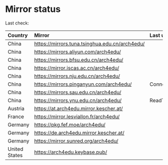 <script src="./time.js"></script>
# Mirror status
Last check: <script type="text/javascript">localize(1671988563.2182603);</script>

|Country|Mirror|Last update|
|:------|:-----|:----------|
|China|https://mirrors.tuna.tsinghua.edu.cn/arch4edu/|<script type="text/javascript">localize(1671949914);</script>|
|China|https://mirrors.aliyun.com/arch4edu/|<script type="text/javascript">localize(1671863437);</script>|
|China|https://mirrors.bfsu.edu.cn/arch4edu/|<script type="text/javascript">localize(1671949914);</script>|
|China|https://mirror.iscas.ac.cn/arch4edu/|<script type="text/javascript">localize(1671949914);</script>|
|China|https://mirrors.nju.edu.cn/arch4edu/|<script type="text/javascript">localize(1671949914);</script>|
|China|https://mirrors.pinganyun.com/arch4edu/|ConnectTimeout|
|China|https://mirrors.sau.edu.cn/arch4edu/|<script type="text/javascript">localize(1671258899);</script>|
|China|https://mirrors.ynu.edu.cn/arch4edu/|ReadTimeout|
|Austria|https://at.arch4edu.mirror.kescher.at/|<script type="text/javascript">localize(1671949914);</script>|
|France|https://mirror.lesviallon.fr/arch4edu/|<script type="text/javascript">localize(1671949914);</script>|
|Germany|https://pkg.fef.moe/arch4edu/|<script type="text/javascript">localize(1671949914);</script>|
|Germany|https://de.arch4edu.mirror.kescher.at/|<script type="text/javascript">localize(1671949914);</script>|
|Germany|https://mirror.sunred.org/arch4edu/|<script type="text/javascript">localize(1671949914);</script>|
|United States|https://arch4edu.keybase.pub/|<script type="text/javascript">localize(1671949914);</script>|

<script src="./tablefilter/tablefilter.js"></script>
<script src="./table.js"></script>